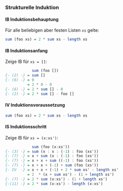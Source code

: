 ### Strukturelle Induktion

#### IB Induktionsbehauptung

Für alle beliebigen aber festen Listen `xs` gelte:

```haskell
sum (foo xs) = 2 * sum xs - length xs
```

#### IB Induktionsanfang

Zeige IB für `xs = []`:

```haskell
            sum (foo [])
{- (2) -} = sum []
{- (6) -} = 0
          = 2 * 0 - 0
{- (6) -} = 2 * sum [] - 0
{- (2) -} = 2 * sum [] - foo []
```

#### IV Induktionsvoraussetzung
```haskell
sum (foo xs) = 2 * sum xs - length xs
```

#### IS Induktionsschritt

Zeige IB für `xs = (x:xs')`:

```haskell
            sum (foo (x:xs'))
{- (3) -} = sum (x : x : (-1) : foo (xs'))
{- (7) -} = x + sum (x : (-1) : foo (xs'))
{- (7) -} = x + x + sum ((-1) : foo (xs'))
{- (7) -} = x + x + (-1) + sum (foo (xs'))
{- IV  -} = x + x + (-1) + 2 * sum xs' - length xs'
          = 2  * (x + sum xs') - (1 + length xs')
{- (7) -} = 2 * sum (x:xs') - (1 + length xs')
{-(11) -} = 2 * sum (x:xs') - length (x:xs')
```

